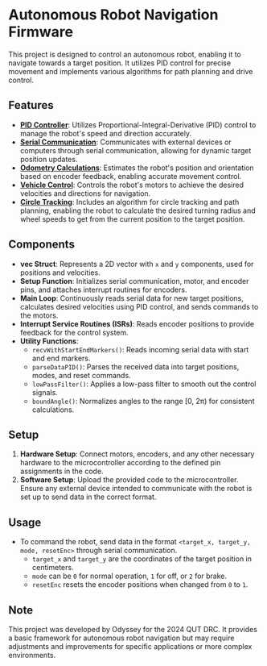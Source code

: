 # Autonomous Robot Navigation Firmware

This project is designed to control an autonomous robot, enabling it to navigate towards a target position. It utilizes PID control for precise movement and implements various algorithms for path planning and drive control.

## Features

- **[PID Controller](#PID)**: Utilizes Proportional-Integral-Derivative (PID) control to manage the robot's speed and direction accurately.
- **[Serial Communication](#comm)**: Communicates with external devices or computers through serial communication, allowing for dynamic target position updates.
- **[Odometry Calculations](#odo)**: Estimates the robot's position and orientation based on encoder feedback, enabling accurate movement control.
- **[Vehicle Control](#vehicle)**: Controls the robot's motors to achieve the desired velocities and directions for navigation.
- **[Circle Tracking](#circle)**: Includes an algorithm for circle tracking and path planning, enabling the robot to calculate the desired turning radius and wheel speeds to get from the current position to the target position.


## Components

- **vec Struct**: Represents a 2D vector with `x` and `y` components, used for positions and velocities.
- **Setup Function**: Initializes serial communication, motor, and encoder pins, and attaches interrupt routines for encoders.
- **Main Loop**: Continuously reads serial data for new target positions, calculates desired velocities using PID control, and sends commands to the motors.
- **Interrupt Service Routines (ISRs)**: Reads encoder positions to provide feedback for the control system.
- **Utility Functions**:
  - `recvWithStartEndMarkers()`: Reads incoming serial data with start and end markers.
  - `parseDataPID()`: Parses the received data into target positions, modes, and reset commands.
  - `lowPassFilter()`: Applies a low-pass filter to smooth out the control signals.
  - `boundAngle()`: Normalizes angles to the range [0, 2π) for consistent calculations.

## Setup

1. **Hardware Setup**: Connect motors, encoders, and any other necessary hardware to the microcontroller according to the defined pin assignments in the code.
2. **Software Setup**: Upload the provided code to the microcontroller. Ensure any external device intended to communicate with the robot is set up to send data in the correct format.

## Usage

- To command the robot, send data in the format `<target_x, target_y, mode, resetEnc>` through serial communication.
  - `target_x` and `target_y` are the coordinates of the target position in centimeters.
  - `mode` can be `0` for normal operation, `1` for off, or `2` for brake.
  - `resetEnc` resets the encoder positions when changed from `0` to `1`.

## Note

This project was developed by Odyssey for the 2024 QUT DRC. It provides a basic framework for autonomous robot navigation but may require adjustments and improvements for specific applications or more complex environments.